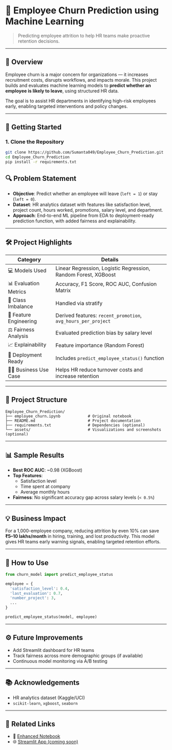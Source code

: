 # 🧠 Employee Churn Prediction using Machine Learning

> Predicting employee attrition to help HR teams make proactive retention decisions.

---

## 📌 Overview

Employee churn is a major concern for organizations — it increases recruitment costs, disrupts workflows, and impacts morale. This project builds and evaluates machine learning models to **predict whether an employee is likely to leave**, using structured HR data.

The goal is to assist HR departments in identifying high-risk employees early, enabling targeted interventions and policy changes.

---

## 🚀 Getting Started

### 1. Clone the Repository

```bash
git clone https://github.com/Sumanta049/Employee_Churn_Prediction.git
cd Employee_Churn_Prediction
pip install -r requirements.txt
```

## 🔍 Problem Statement

- **Objective**: Predict whether an employee will leave (`left = 1`) or stay (`left = 0`).
- **Dataset**: HR analytics dataset with features like satisfaction level, project count, hours worked, promotions, salary level, and department.
- **Approach**: End-to-end ML pipeline from EDA to deployment-ready prediction function, with added fairness and explainability.

---

## 🛠️ Project Highlights

| Category | Details |
|---------|---------|
| 💻 Models Used | Linear Regression, Logistic Regression, Random Forest, XGBoost |
| 📊 Evaluation Metrics | Accuracy, F1 Score, ROC AUC, Confusion Matrix |
| 🔁 Class Imbalance | Handled via stratify |
| 🧪 Feature Engineering | Derived features: `recent_promotion`, `avg_hours_per_project` |
| ⚖️ Fairness Analysis | Evaluated prediction bias by salary level |
| 📈 Explainability | Feature importance (Random Forest) |
| 🚀 Deployment Ready | Includes `predict_employee_status()` function |
| 🧑‍💼 Business Use Case | Helps HR reduce turnover costs and increase retention |

---

## 📁 Project Structure

```
Employee_Churn_Prediction/
├── employee_churn.ipynb            # Original notebook
├── README.md                       # Project documentation
├── requirements.txt                # Dependencies (optional)
└── assets/                         # Visualizations and screenshots (optional)
```

---

## 📊 Sample Results

- **Best ROC AUC**: ~0.98 (XGBoost)
- **Top Features**:
  - Satisfaction level
  - Time spent at company
  - Average monthly hours
- **Fairness**: No significant accuracy gap across salary levels (`< 0.5%`)

---

## 💡 Business Impact

For a 1,000-employee company, reducing attrition by even 10% can save **₹5–10 lakhs/month** in hiring, training, and lost productivity. This model gives HR teams early warning signals, enabling targeted retention efforts.

---

## 🧪 How to Use

```python
from churn_model import predict_employee_status

employee = {
  'satisfaction_level': 0.4,
  'last_evaluation': 0.7,
  'number_project': 3,
  ...
}

predict_employee_status(model, employee)
```

---

## ⚙️ Future Improvements

- Add Streamlit dashboard for HR teams
- Track fairness across more demographic groups (if available)
- Continuous model monitoring via A/B testing

---

## 📚 Acknowledgements

- HR analytics dataset (Kaggle/UCI)
- `scikit-learn`, `xgboost`, `seaborn`


---

## 📎 Related Links

- 📓 [Enhanced Notebook](./enhanced_employee_churn.ipynb)
- 🌐 [Streamlit App (coming soon)](#)
